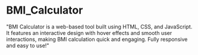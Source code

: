 # BMI_Calculator

"BMI Calculator is a web-based tool built using HTML, CSS, and JavaScript. It features an interactive design with hover effects and smooth user interactions, making BMI calculation quick and engaging. Fully responsive and easy to use!"
